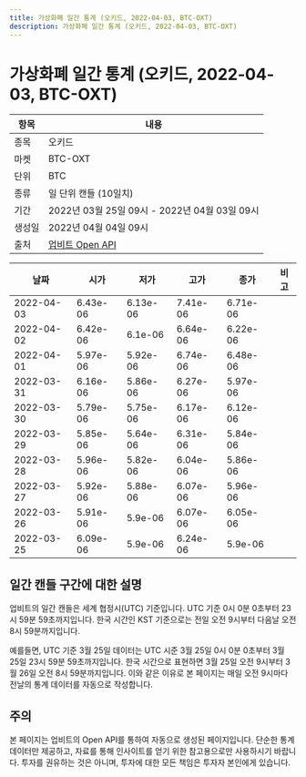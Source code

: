 ```yaml
---
title: 가상화폐 일간 통계 (오키드, 2022-04-03, BTC-OXT)
description: 가상화폐 일간 통계 (오키드, 2022-04-03, BTC-OXT)
---
```



가상화폐 일간 통계 (오키드, 2022-04-03, BTC-OXT)
===

|항목|내용|
|--|--|
|종목|오키드|
|마켓|BTC-OXT|
|단위|BTC|
|종류|일 단위 캔들 (10일치)|
|기간|2022년 03월 25일 09시 - 2022년 04월 03일 09시|
|생성일|2022년 04월 04일 09시|
|출처|[업비트 Open API](https://docs.upbit.com)|


|날짜|시가|저가|고가|종가|비고|
|--|--|--|--|--|--|
|2022-04-03|6.43e-06|6.13e-06|7.41e-06|6.71e-06|    |
|2022-04-02|6.42e-06|6.1e-06|6.64e-06|6.22e-06|    |
|2022-04-01|5.97e-06|5.92e-06|6.74e-06|6.48e-06|    |
|2022-03-31|6.16e-06|5.86e-06|6.27e-06|5.97e-06|    |
|2022-03-30|5.79e-06|5.75e-06|6.17e-06|6.12e-06|    |
|2022-03-29|5.85e-06|5.64e-06|6.31e-06|5.84e-06|    |
|2022-03-28|5.96e-06|5.82e-06|6.04e-06|5.86e-06|    |
|2022-03-27|5.92e-06|5.88e-06|6.07e-06|5.96e-06|    |
|2022-03-26|5.91e-06|5.9e-06|6.07e-06|6.05e-06|    |
|2022-03-25|6.09e-06|5.9e-06|6.24e-06|5.9e-06|    |


일간 캔들 구간에 대한 설명
---


업비트의 일간 캔들은 세계 협정시(UTC) 기준입니다. 
UTC 기준 0시 0분 0초부터 23시 59분 59초까지입니다. 
한국 시간인 KST 기준으로는 전일 오전 9시부터 다음날 오전 8시 59분까지입니다. 


예를들면, UTC 기준 3월 25일 데이터는 UTC 시준 3월 25일 0시 0분 0초부터 3월 25일 23시 59분 59초까지입니다. 
한국 시간으로 표현하면 3월 25일 오전 9시부터 3월 26일 오전 8시 59분까지입니다. 
이와 같은 이유로 본 페이지는 매일 오전 9시마다 전날의 통계 데이터를 자동으로 작성합니다. 


주의
---


본 페이지는 업비트의 Open API를 통하여 자동으로 생성된 페이지입니다. 
단순한 통계 데이터만 제공하고, 자료를 통해 인사이트를 얻기 위한 참고용으로만 사용하시기 바랍니다. 
투자를 권유하는 것은 아니며, 투자에 대한 모든 책임은 투자자 본인에게 있습니다. 
